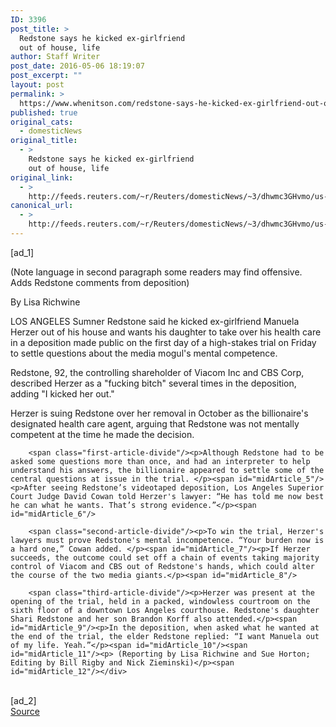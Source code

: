 ```yaml
---
ID: 3396
post_title: >
  Redstone says he kicked ex-girlfriend
  out of house, life
author: Staff Writer
post_date: 2016-05-06 18:19:07
post_excerpt: ""
layout: post
permalink: >
  https://www.whenitson.com/redstone-says-he-kicked-ex-girlfriend-out-of-house-life/
published: true
original_cats:
  - domesticNews
original_title:
  - >
    Redstone says he kicked ex-girlfriend
    out of house, life
original_link:
  - >
    http://feeds.reuters.com/~r/Reuters/domesticNews/~3/dhwmc3GHvmo/us-viacom-redstone-idUSKCN0XX0T1
canonical_url:
  - >
    http://feeds.reuters.com/~r/Reuters/domesticNews/~3/dhwmc3GHvmo/us-viacom-redstone-idUSKCN0XX0T1
---
```

 [ad_1]
<br><div id="articleText">
<span id="midArticle_start"/>

<span class="focusParagraph" readability="3"><p> (Note language in second paragraph some readers may find offensive. Adds Redstone comments from deposition)</p></span><span id="midArticle_0"/><p>By Lisa Richwine</p><span id="midArticle_1"/><p><span class="articleLocation">LOS ANGELES</span> Sumner Redstone said he kicked ex-girlfriend Manuela Herzer out of his house and wants his daughter to take over his health care in a deposition made public on the first day of a high-stakes trial on Friday to settle questions about the media mogul's mental competence.</p><span id="midArticle_2"/><p>Redstone, 92, the controlling shareholder of Viacom Inc and CBS Corp, described Herzer as a "fucking bitch" several times in the deposition, adding "I kicked her out." </p><span id="midArticle_3"/><p>Herzer is suing Redstone over her removal in October as the billionaire's designated health care agent, arguing that Redstone was not mentally competent at the time he made the decision.</p><span id="midArticle_4"/>
        
        <span class="first-article-divide"/><p>Although Redstone had to be asked some questions more than once, and had an interpreter to help understand his answers, the billionaire appeared to settle some of the central questions at issue in the trial. </p><span id="midArticle_5"/><p>After seeing Redstone’s videotaped deposition, Los Angeles Superior Court Judge David Cowan told Herzer's lawyer: “He has told me now best he can what he wants. That’s strong evidence.”</p><span id="midArticle_6"/>
        
        <span class="second-article-divide"/><p>To win the trial, Herzer's lawyers must prove Redstone's mental incompetence. “Your burden now is a hard one,” Cowan added. </p><span id="midArticle_7"/><p>If Herzer succeeds, the outcome could set off a chain of events taking majority control of Viacom and CBS out of Redstone's hands, which could alter the course of the two media giants.</p><span id="midArticle_8"/>
        
        <span class="third-article-divide"/><p>Herzer was present at the opening of the trial, held in a packed, windowless courtroom on the sixth floor of a downtown Los Angeles courthouse. Redstone's daughter Shari Redstone and her son Brandon Korff also attended.</p><span id="midArticle_9"/><p>In the deposition, when asked what he wanted at the end of the trial, the elder Redstone replied: “I want Manuela out of my life. Yeah.”</p><span id="midArticle_10"/><span id="midArticle_11"/><p> (Reporting by Lisa Richwine and Sue Horton; Editing by Bill Rigby and Nick Zieminski)</p><span id="midArticle_12"/></div>
<br>[ad_2]
<br><a href="http://feeds.reuters.com/~r/Reuters/domesticNews/~3/dhwmc3GHvmo/us-viacom-redstone-idUSKCN0XX0T1">Source </a>